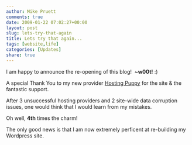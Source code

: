 ```yaml
---
author: Mike Pruett
comments: true
date: 2009-01-22 07:02:27+00:00
layout: post
slug: lets-try-that-again
title: Lets try that again...
tags: [website,life]
categories: [Updates]
share: true
---
```


I am happy to announce the re-opening of this blog!  **~w00t!** :)

<!-- more -->

A special Thank You to my new provider [Hosting Puppy](http://hostingpuppy.com/) for the site & the fantastic support.

After 3 unsuccessful hosting providers and 2 site-wide data corruption issues, one would think that I would learn from my mistakes.

Oh well, **4th** times the charm!

The only good news is that I am now extremely perficent at re-building my Wordpress site.
